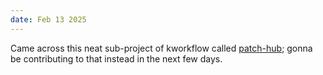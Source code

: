 ```yaml
---
date: Feb 13 2025
---
```

Came across this neat sub-project of kworkflow called <a class="text-blue-500 underline" href="https://github.com/kworkflow/patch-hub">patch-hub</a>; gonna be contributing to that instead in the next few days.
